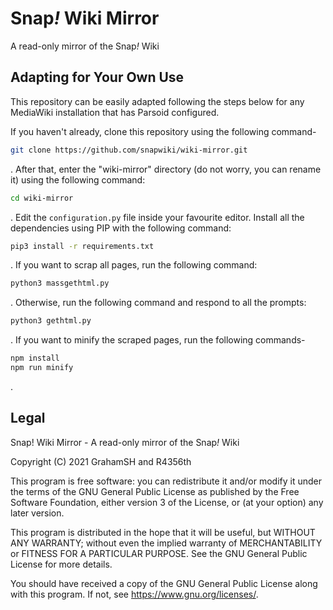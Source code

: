 # Snap<i>!</i> Wiki Mirror
A read-only mirror of the Snap<i>!</i> Wiki

## Adapting for Your Own Use
This repository can be easily adapted following the steps below for any MediaWiki installation that has Parsoid configured.


If you haven't already, clone this repository using the following command-

```Bash
git clone https://github.com/snapwiki/wiki-mirror.git
```
. After that, enter the "wiki-mirror" directory (do not worry, you can rename it) using the following command:
```Bash
cd wiki-mirror
```
. Edit the ``configuration.py`` file inside your favourite editor. Install all the dependencies using PIP with the following command:

```Bash
pip3 install -r requirements.txt
```
. If you want to scrap all pages, run the following command:

```Bash
python3 massgethtml.py
```
. Otherwise, run the following command and respond to all the prompts:

```Bash
python3 gethtml.py
```
. If you want to minify the scraped pages, run the following commands-
```Bash
npm install
npm run minify
```
.

## Legal
Snap! Wiki Mirror - A read-only mirror of the Snap<i>!</i> Wiki

Copyright (C) 2021 GrahamSH and R4356th

This program is free software: you can redistribute it and/or modify it under the terms of the GNU General Public License as published by the Free Software Foundation, either version 3 of the License, or (at your option) any later version.

This program is distributed in the hope that it will be useful, but WITHOUT ANY WARRANTY; without even the implied warranty of MERCHANTABILITY or FITNESS FOR A PARTICULAR PURPOSE. See the GNU General Public License for more details.

You should have received a copy of the GNU General Public License along with this program. If not, see https://www.gnu.org/licenses/.
